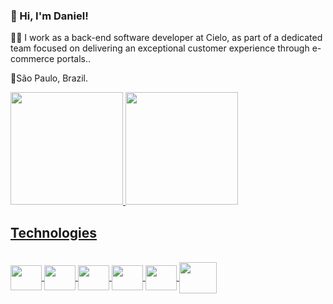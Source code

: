 ### 👋 Hi, I'm Daniel!

💙💼 I work as a back-end software developer at Cielo, as part of a dedicated team focused on delivering an exceptional customer experience through e-commerce portals..

📍São Paulo, Brazil.

<div>
   <a href="https://github.com/devdanielcs">
   <img loading="lazy" height="180em" src="https://github-readme-stats.vercel.app/api/top-langs/?username=devdanielcs&layout=compact&langs_count=7&theme=shadow_blue"/>
   <img loading="lazy" height="180em" src="https://github-readme-stats.vercel.app/api?username=devdanielcs&show_icons=true&theme=shadow_blue&include_all_commits=true&count_private=true"/>
</div>

## **Technologies**
<div style="display: inline_block"><br>
   <img align="center" height="40" width="50" src="https://cdn.jsdelivr.net/gh/devicons/devicon/icons/csharp/csharp-original.svg" />
   <img align="center" height="40" width="50" src="https://cdn.jsdelivr.net/gh/devicons/devicon/icons/dotnetcore/dotnetcore-original.svg" />
   <img align="center" height="40" width="50" src="https://cdn.jsdelivr.net/gh/devicons/devicon/icons/azure/azure-original.svg" />
   <img align="center" height="40" width="50" src="https://cdn.jsdelivr.net/gh/devicons/devicon/icons/kubernetes/kubernetes-plain.svg" />
   <img align="center" height="40" width="50" src="https://cdn.jsdelivr.net/gh/devicons/devicon/icons/redis/redis-original.svg" />
   <img align="center" height="50" width="60" src="https://cdn.jsdelivr.net/gh/devicons/devicon/icons/docker/docker-original.svg" />
</div>
